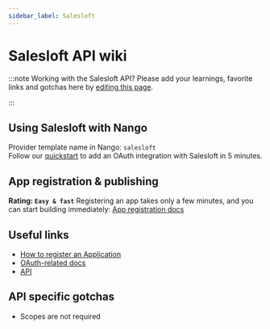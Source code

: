 ```yaml
---
sidebar_label: Salesloft
---
```


# Salesloft API wiki

:::note Working with the Salesloft API?
Please add your learnings, favorite links and gotchas here by [editing this page](https://github.com/nangohq/nango/tree/master/docs/docs/providers/salesloft.md).

:::

## Using Salesloft with Nango

Provider template name in Nango: `salesloft`  
Follow our [quickstart](../quickstart.md) to add an OAuth integration with Salesloft in 5 minutes.

## App registration & publishing

**Rating: `Easy & fast`**
Registering an app takes only a few minutes, and you can start building immediately: [App registration docs](https://developers.salesloft.com/api.html#!/Topic/Introduction)



## Useful links

- [How to register an Application](https://developers.salesloft.com/api.html#!/Topic/Introduction)
- [OAuth-related docs](https://developers.salesloft.com/api.html#!/Topic/oauth)
- [API](https://developers.salesloft.com/api.html#!/Me/get_v2_me_json)


## API specific gotchas
- Scopes are not required
